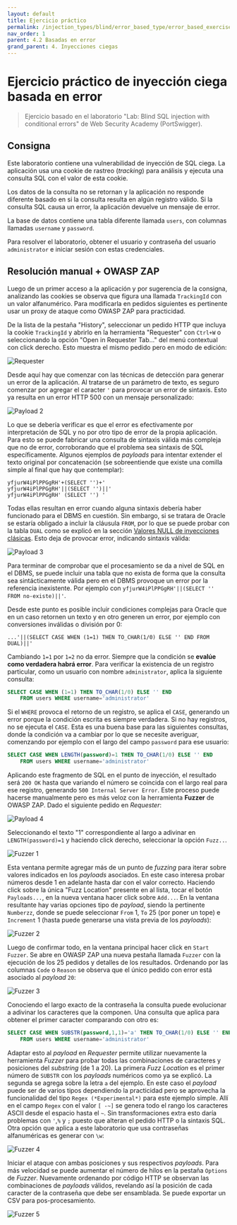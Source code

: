 ```yaml
---
layout: default
title: Ejercicio práctico
permalink: /injection_types/blind/error_based_type/error_based_exercise
nav_order: 1
parent: 4.2 Basadas en error
grand_parent: 4. Inyecciones ciegas
---
```


# Ejercicio práctico de inyección ciega basada en error

> Ejercicio basado en el laboratorio "Lab: Blind SQL injection with conditional errors" de Web Security Academy (PortSwigger).

## Consigna

Este laboratorio contiene una vulnerabilidad de inyección de SQL ciega. La aplicación usa una cookie de rastreo (*tracking*) para análisis y ejecuta una consulta SQL con el valor de esta cookie. 

Los datos de la consulta no se retornan y la aplicación no responde diferente basado en si la consulta resulta en algún registro válido. Si la consulta SQL causa un error, la aplicación devuelve un mensaje de error.

La base de datos contiene una tabla diferente llamada `users`, con columnas llamadas `username` y `password`.

Para resolver el laboratorio, obtener el usuario y contraseña del usuario `administrator` e iniciar sesión con estas credenciales.

## Resolución manual + OWASP ZAP

Luego de un primer acceso a la aplicación y por sugerencia de la consigna, analizando las cookies se observa que figura una llamada `TrackingId` con un valor alfanumérico. Para modificarla en pedidos siguientes es pertinente usar un proxy de ataque como OWASP ZAP para practicidad.

De la lista de la pestaña "History", seleccionar un pedido HTTP que incluya la cookie `TrackingId` y abrirlo en la herramienta "Requester" con `Ctrl+W` o seleccionando la opción "Open in Requester Tab..." del menú contextual con click derecho. Esto muestra el mismo pedido pero en modo de edición:

![Requester](/sqli-en-la-practica/assets/error_ex_1.png)

Desde aquí hay que comenzar con las técnicas de detección para generar un error de la aplicación. Al tratarse de un parámetro de texto, es seguro comenzar por agregar el caracter `'` para provocar un error de sintaxis. Esto ya resulta en un error HTTP 500 con un mensaje personalizado:

![Payload 2](/sqli-en-la-practica/assets/error_ex_2.png)

Lo que se debería verificar es que el error es efectivamente por interpretación de SQL y no por otro tipo de error de la propia aplicación. Para esto se puede fabricar una consulta de sintaxis válida más compleja que no de error, corroborando que el problema sea sintaxis de SQL específicamente. Algunos ejemplos de *payloads* para intentar extender el texto original por concatenación (se sobreentiende que existe una comilla simple al final que hay que contemplar):

```
yfjurW4iPlPPGgRH'+(SELECT '')+'
yfjurW4iPlPPGgRH'||(SELECT '')||'
yfjurW4iPlPPGgRH' (SELECT '') '
```

Todas ellas resultan en error cuando alguna sintaxis debería haber funcionado para el DBMS en cuestión. Sin embargo, si se tratara de Oracle se estaría obligado a incluir la cláusula `FROM`, por lo que se puede probar con la tabla `DUAL` como se explicó en la sección [Valores NULL de inyecciones clásicas](/sqli-en-la-practica/injection_types/classic#valores-null). Esto deja de provocar error, indicando sintaxis válida:

![Payload 3](/sqli-en-la-practica/assets/error_ex_3.png)

Para terminar de comprobar que el procesamiento se da a nivel de SQL en el DBMS, se puede incluir una tabla que no exista de forma que la consulta sea sintácticamente válida pero en el DBMS provoque un error por la referencia inexistente. Por ejemplo con `yfjurW4iPlPPGgRH'||(SELECT '' FROM no-existe)||'`.

Desde este punto es posible incluir condiciones complejas para Oracle que en un caso retornen un texto y en otro generen un error, por ejemplo con conversiones inválidas o división por 0:

```
...'||(SELECT CASE WHEN (1=1) THEN TO_CHAR(1/0) ELSE '' END FROM DUAL)||'
```

Cambiando `1=1` por `1=2` no da error. Siempre que la condición se **evalúe como verdadera habrá error**. Para verificar la existencia de un registro particular, como un usuario con nombre `administrator`, aplica la siguiente consulta:

```sql
SELECT CASE WHEN (1=1) THEN TO_CHAR(1/0) ELSE '' END 
    FROM users WHERE username='administrator'
```

Si el `WHERE` provoca el retorno de un registro, se aplica el `CASE`, generando un error porque la condición escrita es siempre verdadera. Si no hay registros, no se ejecuta el `CASE`. Esta es una buena base para las siguientes consultas, donde la condición va a cambiar por lo que se necesite averiguar, comenzando por ejemplo con el largo del campo `password` para ese usuario:

```sql
SELECT CASE WHEN LENGTH(password)=1 THEN TO_CHAR(1/0) ELSE '' END 
    FROM users WHERE username='administrator'
```

Aplicando este fragmento de SQL en el punto de inyección, el resultado será `200 OK` hasta que variando el número se coincida con el largo real para ese registro, generando `500 Internal Server Error`. Este proceso puede hacerse manualmente pero es más veloz con la herramienta **Fuzzer** de OWASP ZAP. Dado el siguiente pedido en *Requester*:

![Payload 4](/sqli-en-la-practica/assets/error_ex_4.png)

Seleccionando el texto "1" correspondiente al largo a adivinar en `LENGTH(password)=1` y haciendo click derecho, seleccionar la opción `Fuzz..`.

![Fuzzer 1](/sqli-en-la-practica/assets/error_ex_5.png)

Esta ventana permite agregar más de un punto de *fuzzing* para iterar sobre valores indicados en los *payloads* asociados. En este caso interesa probar números desde 1 en adelante hasta dar con el valor correcto. Haciendo click sobre la única "Fuzz Location" presente en al lista, tocar el botón `Payloads...`, en la nueva ventana hacer click sobre `Add...`. En la ventana resultante hay varias opciones tipo de *payload*, siendo la pertinente `Numberzz`, donde se puede seleccionar `From` 1, `To` 25 (por poner un tope) e `Increment` 1 (hasta puede generarse una vista previa de los *payloads*):

![Fuzzer 2](/sqli-en-la-practica/assets/error_ex_6.png)

Luego de confirmar todo, en la ventana principal hacer click en `Start Fuzzer`. Se abre en OWASP ZAP una nueva pestaña llamada `Fuzzer` con la ejecución de los 25 pedidos y detalles de los resultados. Ordenando por las columnas `Code` o `Reason` se observa que el único pedido con error está asociado al *payload* `20`:

![Fuzzer 3](/sqli-en-la-practica/assets/error_ex_7.png)

Conociendo el largo exacto de la contraseña la consulta puede evolucionar a adivinar los caracteres que la componen. Una consulta que aplica para obtener el primer caracter comparando con otro es:

```sql
SELECT CASE WHEN SUBSTR(password,1,1)='a' THEN TO_CHAR(1/0) ELSE '' END 
    FROM users WHERE username='administrator'
```

Adaptar esto al *payload* en *Requester* permite utilizar nuevamente la herramienta *Fuzzer* para probar todas las combinaciones de caracteres y posiciones del *substring* (de 1 a 20). La primera *Fuzz Location* es el primer número de `SUBSTR` con los *payloads* numéricos como ya se explicó. La segunda se agrega sobre la letra `a` del ejemplo. En este caso el *payload* puede ser de varios tipos dependiendo la practicidad pero se aprovecha la funcionalidad del tipo `Regex (*Experimental*)` para este ejemplo simple. Allí en el campo `Regex` con el valor `[ -~]` se genera todo el rango los caracteres ASCII desde el espacio hasta el `~`. Sin transformaciones extra esto daría problemas con `'`,`%` y `;` puesto que alteran el pedido HTTP o la sintaxis SQL. Otra opción que aplica a este laboratorio que usa contraseñas alfanuméricas es generar con `\w`:

![Fuzzer 4](/sqli-en-la-practica/assets/error_ex_8.png)

Iniciar el ataque con ambas posiciones y sus respectivos *payloads*. Para más velocidad se puede aumentar el número de hilos en la pestaña `Options` de *Fuzzer*. Nuevamente ordenando por código HTTP se observan las combinaciones de *payloads* válidos, revelando así la posición de cada caracter de la contraseña que debe ser ensamblada. Se puede exportar un CSV para pos-procesamiento.

![Fuzzer 5](/sqli-en-la-practica/assets/error_ex_9.png)
